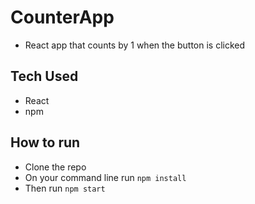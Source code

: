 # CounterApp
- React app that counts by 1 when the button is clicked
## Tech Used
- React
- npm
## How to run
- Clone the repo
- On your command line run `npm install`
- Then run `npm start` 
